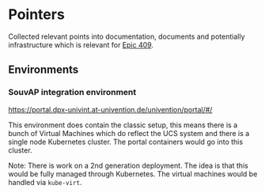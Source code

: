 # Pointers

Collected relevant points into documentation, documents and potentially
infrastructure which is relevant for [Epic
409](https://git.knut.univention.de/groups/univention/-/epics/409).


## Environments

### SouvAP integration environment

<https://portal.dpx-univint.at-univention.de/univention/portal/#/>


This environment does contain the classic setup, this means there is a bunch of
Virtual Machines which do reflect the UCS system and there is a single node
Kubernetes cluster. The portal containers would go into this cluster.

Note: There is work on a 2nd generation deployment. The idea is that this would
be fully managed through Kubernetes. The virtual machines would be handled via
`kube-virt`.
